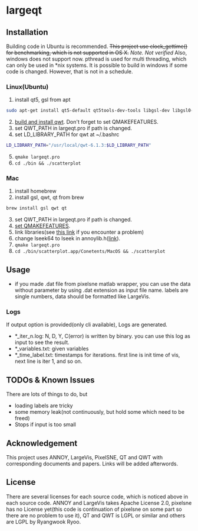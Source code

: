 # largeqt

## Installation
Building code in Ubuntu is recommended. ~~This project use clock_gettime() for benchmarking, which is not supported in OS X.~~ *Note. Not verified* Also, windows does not support now. pthread is used for multi threading, which can only be used in \*nix systems. It is possible to build in windows if some code is changed. However, that is not in a schedule.

### Linux(Ubuntu)
1. install qt5, gsl from apt
```bash
sudo apt-get install qt5-default qt5tools-dev-tools libgsl-dev libgsl0-dev libgsl0ldbl libboost-all
```
2. [build and install qwt](http://qwt.sourceforge.net/qwtinstall.html). Don't forget to set QMAKEFEATURES.
3. set QWT_PATH in largeqt.pro if path is changed.
4. set LD_LIBRARY_PATH for qwt at ~/.bashrc
```bash
LD_LIBRARY_PATH="/usr/local/qwt-6.1.3:$LD_LIBRARY_PATH"
```
5. `qmake largeqt.pro`
6. `cd ./bin && ./scatterplot`

### Mac

1. install homebrew
2. install gsl, qwt, qt from brew
```bash
brew install gsl qwt qt
```
3. set QWT_PATH in largeqt.pro if path is changed.
4. [set QMAKEFEATURES](http://qwt.sourceforge.net/qwtinstall.html).
4. link libraries(see [this link](http://stackoverflow.com/questions/18588418/install-and-use-qwt-under-mac-os-x) if you encounter a problem)
5. change lseek64 to lseek in annoylib.h([link](https://github.com/lferry007/LargeVis)). 
6. `qmake largeqt.pro`
7. `cd ./bin/scatterplot.app/Conetents/MacOS && ./scatterplot`

## Usage
 - if you made .dat file from pixelsne matlab wrapper, you can use the data without parameter by using .dat extension as input file name. labels are single numbers, data should be formatted like LargeVis.
### Logs
If output option is provided(only cli available), Logs are generated.
 - \*_iter_n.log: N, D, Y, C(error) is written by binary. you can use this log as input to see the result.
 - \*_variables.txt: given variables
 - \*_time_label.txt: timestamps for iterations. first line is init time of vis, next line is iter 1, and so on.

## TODOs & Known Issues
There are lots of things to do, but 
 - loading labels are tricky
 - some memory leak(not continuously, but hold some which need to be freed)
 - Stops if input is too small

## Acknowledgement
 This project uses ANNOY, LargeVis, PixelSNE, QT and QWT with corresponding documents and papers. Links will be added afterwords.

## License
 There are several licenses for each source code, which is noticed above in each source code. ANNOY and LargeVis takes Apache License 2.0, pixelsne has no License yet(this code is continuation of pixelsne on some part so there are no problem to use it), QT and QWT is LGPL or similar and others are LGPL by Ryangwook Ryoo.

 